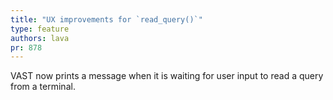 ```yaml
---
title: "UX improvements for `read_query()`"
type: feature
authors: lava
pr: 878
---
```


VAST now prints a message when it is waiting for user input to read a query from
a terminal.
